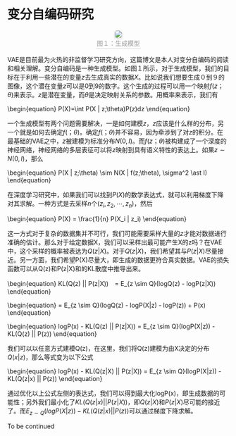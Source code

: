 <head>
    <script src="https://cdn.mathjax.org/mathjax/latest/MathJax.js?config=TeX-AMS-MML_HTMLorMML" type="text/javascript"></script>
    <script type="text/x-mathjax-config">
        MathJax.Hub.Config({
            tex2jax: {
            skipTags: ['script', 'noscript', 'style', 'textarea', 'pre'],
            inlineMath: [['$','$']]
            }
        });
    </script>
</head>

# 变分自编码研究

<center>
    <img style="border-radius: 0.3125em;
    box-shadow: 0 2px 4px 0 rgba(34,36,38,.12),0 2px 10px 0 rgba(34,36,38,.08);" 
    src="https://raw.githubusercontent.com/Kaimaoge/Kaimaoge.github.io/master/images/generative.png">
    <br>
    <div style="color:orange; border-bottom: 1px solid #d9d9d9;
    display: inline-block;
    color: #999;
    padding: 2px;">图１：生成模型</div>
</center>

VAE是目前最为火热的非监督学习研究方向，这篇博文是本人对变分自编码的阅读和相关理解。变分自编码是一种生成模型。如图１所示，对于生成模型，我们的目标在于利用一些潜在的变量$z$去生成真实的数据$X$。比如说我们想要生成０到９的图像，这个潜在变量$z$可以是0到9的数字。这个生成的过程可以用一个映射$f(z；\theta)$来表示。$z$是潜在变量，而$\theta$是决定映射关系的参数。用概率来表示，我们有

\begin{equation}
P(X)=\int P(X | z;\theta)P(z)dz
\end{equation}

一个生成模型有两个问题需要解决，一是如何建模$z$，$z$应该是什么样的分布，另一个就是如何去确定$f(；\theta)$。确定$f(；\theta)$并不容易，因为牵涉到了对$z$的积分。在最基础的VAE之中，$z$被建模为标准分布$N(0,I)$。而$f(z；\theta)$被构建成了一个深度的神经网络，神经网络的多层表征可以将$z$映射到具有语义特性的表达上。如果$z \sim N(0,I)$，那么

\begin{equation}
P(X | z;\theta) \sim N(X | f(z;\theta), \sigma^2 \ast I)
\end{equation}

在深度学习研究中，如果我们可以找到$P(X)$的数学表达式，就可以利用梯度下降对其求解。一种方式是去采样$n$个$(z_i,z_2,\cdots,z_n)$，然后

\begin{equation}
P(X) = \frac{1}{n} P(X_i | z_i)
\end{equation}

这一方式对于复杂的数据集并不可行，我们可能需要采样大量的$z$才能对数据进行准确的估计。那么对于给定数据X，我们可以采样出最可能产生X的z吗？在VAE中，这个采样的概率被表达为$Q(z|X)$。对于$Q(z|X)$，我们希望其与$P(z|X)$尽量接近。另一方面，我们希望P(X)尽量大，即生成的数据更符合真实数据。VAE的损失函数可以从Q(z)和P(z|X)和的KL散度中推导出来。

\begin{equation}
KL(Q(z) || P(z|X))　= E_{z \sim Q}(logQ(z) - logP(z|X))
\end{equation}

\begin{equation}
= E_{z \sim Q}(logQ(z) - logP(X|z) - logP(z)) + P(x)
\end{equation}

\begin{equation}
logP(x) - KL(Q(z) || P(z|X)) = E_{z \sim Q}(logP(X|z)) - KL(Q(z) || P(z))
\end{equation}

我们可以以任意方式建模Q(z)，在这里，我们将Q(z)建模为由X决定的分布$Q(x|z)$，那么等式变为以下公式

\begin{equation}
logP(x) - KL(Q(z|X) || P(z|X)) = E_{z \sim Q}(logP(X|z)) - KL(Q(z|x) || P(z))
\end{equation}

通过优化以上公式左侧的表达式，我们可以得到最大化logP(x)，即生成数据的可能性；另外我们最小化了$KL(Q(z|x) || P(z|X))$，即$Q(z|X)$和$P(z|X)$尽可能的接近了。而$E_{z \sim Q}(logP(X|z)) - KL(Q(z|x) || P(z))$可以通过梯度下降求解。

To be continued





